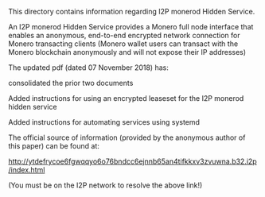 This directory contains information regarding I2P monerod Hidden Service.

An I2P monerod Hidden Service provides a Monero full node interface that enables an anonymous, end-to-end encrypted network connection for Monero transacting clients (Monero wallet users can transact with the Monero blockchain anonymously and will not expose their IP addresses)

The updated pdf (dated 07 November 2018) has:

consolidated the prior two documents

Added instructions for using an encrypted leaseset for the I2P monerod hidden service

Added instructions for automating services using systemd

The official source of information (provided by the anonymous author of this paper) can be found at:

http://ytdefrycoe6fgwqqyo6o76bndcc6ejnnb65an4tifkkxv3zvuwna.b32.i2p/index.html

(You must be on the I2P network to resolve the above link!)

